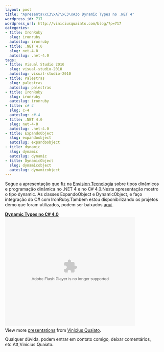 ```yaml
--- 
layout: post
title: "Apresenta\xC3\xA7\xC3\xA3o Dynamic Types no .NET 4"
wordpress_id: 717
wordpress_url: http://viniciusquaiato.com/blog/?p=717
categories: 
- title: IronRuby
  slug: ironruby
  autoslug: ironruby
- title: .NET 4.0
  slug: net-4-0
  autoslug: .net-4.0
tags: 
- title: Visual Studio 2010
  slug: visual-studio-2010
  autoslug: visual-studio-2010
- title: Palestras
  slug: palestras
  autoslug: palestras
- title: IronRuby
  slug: ironruby
  autoslug: ironruby
- title: c# 4
  slug: c-4
  autoslug: c#-4
- title: .NET 4.0
  slug: net-4-0
  autoslug: .net-4.0
- title: ExpandoObject
  slug: expandoobject
  autoslug: expandoobject
- title: dynamic
  slug: dynamic
  autoslug: dynamic
- title: DynamicObject
  slug: dynamicobject
  autoslug: dynamicobject
---
```

Segue a apresentação que fiz na [Envision Tecnologia](http://envisiontecnologia.com.br) sobre tipos dinâmicos e programação dinâmica no .NET 4 e no C# 4.0.Nesta apresentação mostro o tipo dynamic. As classes ExpandoObject e DynamicObject, e faço integração do C# com IronRuby.Também estou disponibilizando os projetos demo que foram utilizados, podem ser baixados [aqui](http://viniciusquaiato.com/files/codesamples/dynamic/DynamicDemos.zip).<div style="width:425px" id="__ss_3495154">**[Dynamic Types no C# 4.0](http://www.slideshare.net/viniciusquaiato/dynamic-types-no-c-40 "Dynamic Types no C# 4.0")**<object width="425" height="355"><param name="movie" value="http://static.slidesharecdn.com/swf/ssplayer2.swf?doc=dynamictypes-100321123123-phpapp01&stripped_title=dynamic-types-no-c-40" /><param name="allowFullScreen" value="true" /><param name="allowScriptAccess" value="always" /><embed src="http://static.slidesharecdn.com/swf/ssplayer2.swf?doc=dynamictypes-100321123123-phpapp01&stripped_title=dynamic-types-no-c-40" type="application/x-shockwave-flash" allowscriptaccess="always" allowfullscreen="true" width="425" height="355"></embed></object><div style="padding:5px 0 12px">View more [presentations](http://www.slideshare.net/) from [Vinicius Quaiato](http://www.slideshare.net/viniciusquaiato).</div></div>Qualquer dúvida, podem entrar em contato comigo, deixar comentários, etc.Att,Vinicius Quaiato.
